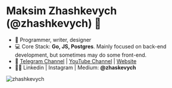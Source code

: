 <h1 align="left">Maksim Zhashkevych (@zhashkevych) 👋</h1>

- 🌁 Programmer, writer, designer
- 💻 Core Stack: **Go, JS, Postgres**. Mainly focused on back-end development, but sometimes may do some front-end.
- 🚀 <a href="https://t.me/zhashkevychdev"  target="blank">Telegram Channel</a> | <a href="https://www.youtube.com/channel/UCHF0TTrKzOASxt4aFByKpnQ"  target="blank">YouTube Channel</a> | <a href="https://zhashkevych.com/"  target="blank">Website</a>
- 👨‍💻 Linkedin | Instagram | Medium: **@zhaskevych**

<p>&nbsp;<img align="left" src="https://github-readme-stats.vercel.app/api?username=zhashkevych&show_icons=true&hide_title=true" alt="zhashkevych" /></p>
